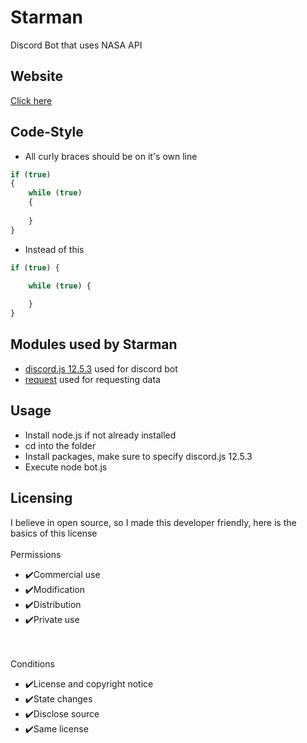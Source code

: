 # Starman
Discord Bot that uses NASA API

## Website
[Click here](http://starman.atwebpages.com/)

## Code-Style
* All curly braces should be on it's own line
```js
if (true)
{
	while (true)
	{
		
	}
}
```
* Instead of this
```js
if (true) {

	while (true) {
	
	}
}
```

## Modules used by Starman
* [discord.js 12.5.3](https://github.com/discordjs/discord.js) used for discord bot
* [request](https://github.com/request/request) used for requesting data

## Usage
* Install node.js if not already installed
* cd into the folder
* Install packages, make sure to specify discord.js 12.5.3 
* Execute node bot.js

## Licensing 
I believe in open source, so I made this developer friendly, here is the basics of this license
<br></br>
Permissions
* ✔️Commercial use
* ✔️Modification
* ✔️Distribution
* ✔️Private use

<br></br>
Conditions
* ✔️License and copyright notice
* ✔️State changes
* ✔️Disclose source
* ✔️Same license
